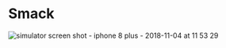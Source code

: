 # Smack
![simulator screen shot - iphone 8 plus - 2018-11-04 at 11 53 29](https://user-images.githubusercontent.com/37312950/47986068-46cff800-e0e4-11e8-95cb-8e3400809a1c%20.png)

